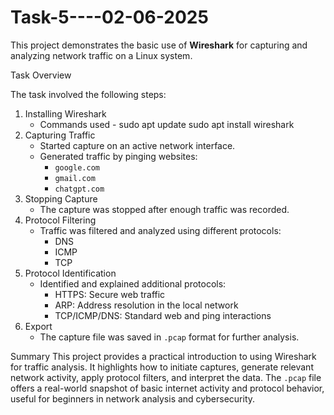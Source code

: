 # Task-5----02-06-2025
This project demonstrates the basic use of **Wireshark** for capturing and analyzing network traffic on a Linux system.

Task Overview

The task involved the following steps:
1. Installing Wireshark
   - Commands used - 
     sudo apt update
     sudo apt install wireshark
2. Capturing Traffic
   - Started capture on an active network interface.
   - Generated traffic by pinging websites:  
     - `google.com`  
     - `gmail.com`  
     - `chatgpt.com`
3. Stopping Capture
   - The capture was stopped after enough traffic was recorded.
4. Protocol Filtering
   - Traffic was filtered and analyzed using different protocols:
     - DNS
     - ICMP
     - TCP
5. Protocol Identification
   - Identified and explained additional protocols:
     - HTTPS: Secure web traffic
     - ARP: Address resolution in the local network
     - TCP/ICMP/DNS: Standard web and ping interactions
6. Export
   - The capture file was saved in `.pcap` format for further analysis.

Summary
This project provides a practical introduction to using Wireshark for traffic analysis. It highlights how to initiate captures, generate relevant network activity, apply protocol filters, and interpret the data. The `.pcap` file offers a real-world snapshot of basic internet activity and protocol behavior, useful for beginners in network analysis and cybersecurity.
